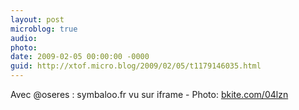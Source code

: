 ```yaml
---
layout: post
microblog: true
audio: 
photo: 
date: 2009-02-05 00:00:00 -0000
guid: http://xtof.micro.blog/2009/02/05/t1179146035.html
---
```

Avec @oseres : symbaloo.fr vu sur iframe  - Photo: [bkite.com/04lzn](http://bkite.com/04lzn)
